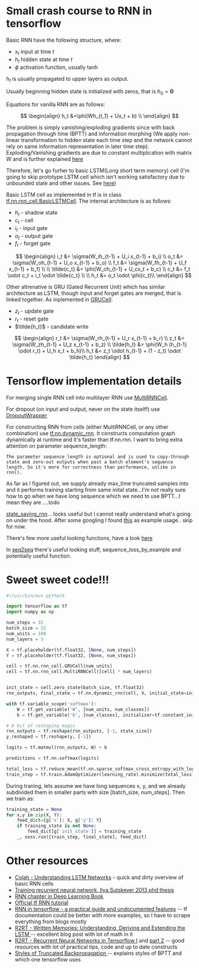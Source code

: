 # Small crash course to RNN in tensorflow


Basic RNN have the following structure, where:
* $x_t$ input at time $t$
* $h_t$ hidden state at time $t$
* $\phi$ activation function, usually $\tanh$

$h_t$ is usually propagated to upper layers as output.

Usually beginning hidden state is initialized with zeros, that is $h_0 = \mathbf{0}$

Equations for vanilla RNN are as follows:

$$
\begin{align}
    h_t &=\phi(Wh_{t_1} + Ux_t + b) \\
\end{align}
$$

The problem is simply vanishing/exploding gradients since with back propagation through time (BPTT) and information morphing (We apply non-linear transformation to hidden state each time step and the network cannot rely on same information representation in later time step). Exploding/Vanishing gradients are due to constant multiplication with matrix $W$ and is further explained [here](http://r2rt.com/written-memories-understanding-deriving-and-extending-the-lstm.html#a-mathematically-sufficient-condition-for-vanishing-sensitivity)

Therefore, let's go furher to basic LSTM(Long short term memory) cell (I'm going to skip prototype LSTM cell which isn't working satisfactory due to unbounded state and other issues. See [here](http://r2rt.com/written-memories-understanding-deriving-and-extending-the-lstm.html#gluing-gates-together-to-derive-a-prototype-lstm))


Basic LSTM cell as implemented in tf is in class [tf.nn.rnn_cell.BasicLSTMCell](https://www.tensorflow.org/versions/r0.11/api_docs/python/rnn_cell.html#BasicLSTMCell). The internal architecture is as follows:

* $h_t$ - shadow state
* $c_t$ - cell
* $i_t$ - input gate
* $o_t$ - output gate
* $f_t$ - forget gate

$$
\begin{align}
    i_t &= \sigma(W_ih_{t-1} + U_i x_{t-1} + b_i) \\
    o_t &= \sigma(W_oh_{t-1} + U_o x_{t-1} + b_o) \\
    f_t &= \sigma(W_fh_{t-1} + U_f x_{t-1} + b_f) \\
    \\
    \tilde{c_t} &= \phi(W_ch_{t-1} + U_cx_t + b_c) \\
    c_t &= f_t \odot c_t + i_t \odot \tilde{c_t} \\
    \\
    h_t &= o_t \odot \phi(c_t)\\
\end{align}
$$

Other altrenative is GRU (Gated Recurrent Unit) which has similar architecture as LSTM, though input and forget gates are merged, that is linked together. As inplemented in [GRUCell](https://www.tensorflow.org/versions/r0.11/api_docs/python/rnn_cell.html#GRUCell):

* $z_t$ - update gate
* $r_t$ - reset gate
* $\tilde{h_t}$ - candidate write

$$
\begin{align}
    r_t &= \sigma(W_rh_{t-1} + U_r x_{t-1} + b_r) \\
    z_t &= \sigma(W_zh_{t-1} + U_z x_{t-1} + b_z) \\
    \tilde{h_t} &=  \phi(W_h (h_{t-1} \odot r_t) + U_h x_t + b_h)\\
    h_t &= z_t \odot h_{t-1} + (1 - z_t) \odot \tilde{h_t}
\end{align}
$$

# Tensorflow implementation details

For merging single RNN cell into multilayer RNN use [MultiRNNCell](https://www.tensorflow.org/versions/r0.11/api_docs/python/rnn_cell.html#MultiRNNCell).

For dropout (on input and output, never on the state itself!) use [DropoutWrapper](https://www.tensorflow.org/versions/r0.11/api_docs/python/rnn_cell.html#DropoutWrapper)

For constructing RNN from cells (either MultiRNNCell, or any other combination) use [tf.nn.dynamic_rnn](https://www.tensorflow.org/versions/r0.11/api_docs/python/nn.html#dynamic_rnn). It constructs computation graph dynamically at runtime and it's faster than tf.nn.rnn. I want to bring extra attention on parameter sequence_length:

```
The parameter sequence_length is optional and is used to copy-through state and zero-out outputs when past a batch element's sequence length. So it's more for correctness than performance, unlike in rnn().
```

As far as I figured out, we supply already max_time truncated samples into and it performs training starting from same inital state...I'm not really sure how to go when we have long sequence which we need to use BPTT...I mean they are ....todo

[state_saving_rnn](https://www.tensorflow.org/versions/r0.11/api_docs/python/nn.html#state_saving_rnn)... looks useful but I cannot really understand what's going on under the hood. After some googling I found [this](https://www.tensorflow.org/versions/master/api_docs/python/contrib.training.html#SequenceQueueingStateSaver) as example usage.. skip for now.

There's few more useful looking functions, have a look [here](https://www.tensorflow.org/versions/r0.11/api_docs/python/nn.html#recurrent-neural-networks)

In [seq2seq](https://github.com/tensorflow/tensorflow/blob/master/tensorflow/python/ops/seq2seq.py) there's useful looking stuff,  sequence_loss_by_example and potentially useful function.

# Sweet sweet code!!!

```python
#!/usr/bin/evn python3

import tensorflow as tf
import numpy as np

num_steps = 32
batch_size = 32
num_units = 100
num_layers = 3

X = tf.placeholder(tf.float32, [None, num_steps])
Y = tf.placeholder(tf.float32, [None, num_steps])

cell = tf.nn.rnn_cell.GRUCell(num_units)
cell = tf.nn.rnn_cell.MultiRNNCell([cell] * num_layers)


init_state = cell.zero_state(batch_size, tf.float32)
rnn_outputs, final_state = tf.nn.dynamic_rnn(cell, X, initial_state=init_state)

with tf.variable_scope('softmax'):
    W = tf.get_variable('W', [num_units, num_classes])
    b = tf.get_variable('b', [num_classes], initializer=tf.constant_initializer(0.0))

# A bit of reshaping magic
rnn_outputs = tf.reshape(rnn_outputs, [-1, state_size])
y_reshaped = tf.reshape(y, [-1])

logits = tf.matmul(rnn_outputs, W) + b

predictions = tf.nn.softmax(logits)

total_loss = tf.reduce_mean(tf.nn.sparse_softmax_cross_entropy_with_logits(logits, y_reshaped))
train_step = tf.train.AdamOptimizer(learning_rate).minimize(total_loss)
```

During traning, lets assume we have long sequences x, y, and we already subdivided them in smaller parts with size [batch_size, num_steps]. Then we train as:

```python
training_state = None
for x,y in zip(X, Y):
    feed_dict={g['x']: X, g['y']: Y}
    if training_state is not None:
        feed_dict[g['init_state']] = training_state
    _, sess.run([train_step, final_state], feed_dict)
```

# Other resources

* [Colah - Understanding LSTM Networks](http://colah.github.io/posts/2015-08-Understanding-LSTMs/) - quick and dirty overview of basic RNN cells
* [Training recurrent neural network, Ilya Sutskever 2013 phd thesis](http://www.cs.utoronto.ca/~ilya/pubs/ilya_sutskever_phd_thesis.pdf)
* [RNN chapter in Deep Learning Book](http://www.deeplearningbook.org/contents/rnn.html)
* [Official tf RNN tutorial](https://www.tensorflow.org/versions/r0.11/tutorials/recurrent/index.html)
* [RNN in tensorflow - a practical guide and undocumented features](http://www.wildml.com/2016/08/rnns-in-tensorflow-a-practical-guide-and-undocumented-features/) -- tf documentation could be better with more examples, so I have to scrape everything from blogs mostly
* [R2RT - Written Memories: Understanding, Deriving and Extending the LSTM ](http://r2rt.com/written-memories-understanding-deriving-and-extending-the-lstm.html) -- excellent blog post with lot of math in it
* [R2RT - Recurrent Neural Networks in Tensorflow I](http://r2rt.com/recurrent-neural-networks-in-tensorflow-i.html) and [part 2](http://r2rt.com/recurrent-neural-networks-in-tensorflow-ii.html) -- good resources with lot of practical tips, code and up to date constructs
* [Styles of Truncated Backpropagation
](http://r2rt.com/styles-of-truncated-backpropagation.html) -- explains styles of BPTT and which one tensorflow uses
